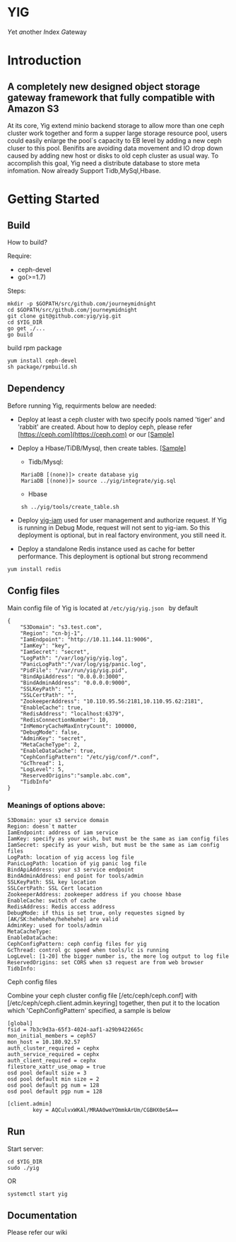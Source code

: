 # YIG

*Y*et *a*nother *I*ndex *G*ateway 


# Introduction

## A completely new designed object storage gateway framework that fully compatible with Amazon S3

At its core, Yig extend minio backend storage to allow more than one ceph cluster work together and form a supper large storage resource pool, users could easily enlarge the pool`s capacity to EB level by adding a new ceph cluser to this pool. Benifits are avoiding data movement and IO drop down caused by adding new host or disks to old ceph cluster as usual way. To accomplish this goal, Yig need a distribute database to store meta infomation. Now already Support Tidb,MySql,Hbase.


# Getting Started

## Build

How to build?

Require:

- ceph-devel
- go(>=1.7)

Steps:

```shell
mkdir -p $GOPATH/src/github.com/journeymidnight
cd $GOPATH/src/github.com/journeymidnight
git clone git@github.com:yig/yig.git
cd $YIG_DIR
go get ./...
go build
```


build rpm package
```shell
yum install ceph-devel
sh package/rpmbuild.sh
```

## Dependency

Before running Yig, requirments below are needed:

 * Deploy at least a ceph cluster with two specify pools named 'tiger' and 'rabbit' are created. About how to deploy ceph, please refer [https://ceph.com](https://ceph.com) or our [[Sample]](https://github.com/journeymidnight/yig/wiki/Minimal-Ceph-Deployment)
 * Deploy a Hbase/TiDB/Mysql, then create tables. [[Sample]](https://github.com/journeymidnight/yig/blob/master/doc/deploy.md)

 	* Tidb/Mysql: 
 	
 	```
 	 MariaDB [(none)]> create database yig
 	 MariaDB [(none)]> source ../yig/integrate/yig.sql
 	```
 	
 	* Hbase

 	```
 	 sh ../yig/tools/create_table.sh
 	```
 		
 * Deploy [yig-iam](https://github.com/journeymidnight/yig-iam) used for user management and authorize request. If Yig is running in Debug Mode, request will not sent to yig-iam. So this deployment is optional, but in real factory environment, you still need it.

 * Deploy a standalone Redis instance used as cache for better performance. This deployment is optional but strong recommend

 ```
 yum install redis
 ```

## Config files

Main config file of Yig is located at ```/etc/yig/yig.json ``` by default

```
{
    "S3Domain": "s3.test.com",
    "Region": "cn-bj-1",
    "IamEndpoint": "http://10.11.144.11:9006",
    "IamKey": "key",
    "IamSecret": "secret",
    "LogPath": "/var/log/yig/yig.log",
    "PanicLogPath":"/var/log/yig/panic.log",
    "PidFile": "/var/run/yig/yig.pid",
    "BindApiAddress": "0.0.0.0:3000",
    "BindAdminAddress": "0.0.0.0:9000",
    "SSLKeyPath": "",
    "SSLCertPath": "",
    "ZookeeperAddress": "10.110.95.56:2181,10.110.95.62:2181",
    "EnableCache": true,
    "RedisAddress": "localhost:6379",
    "RedisConnectionNumber": 10,
    "InMemoryCacheMaxEntryCount": 100000,
    "DebugMode": false,
    "AdminKey": "secret",
    "MetaCacheType": 2,
    "EnableDataCache": true,
    "CephConfigPattern": "/etc/yig/conf/*.conf",
    "GcThread": 1,
    "LogLevel": 5,
    "ReservedOrigins":"sample.abc.com",
    "TidbInfo"
}
```

### Meanings of options above:

```
S3Domain: your s3 service domain
Region: doesn`t matter
IamEndpoint: address of iam service
IamKey: specify as your wish, but must be the same as iam config files
IamSecret: specify as your wish, but must be the same as iam config files
LogPath: location of yig access log file
PanicLogPath: location of yig panic log file
BindApiAddress: your s3 service endpoint
BindAdminAddress: end point for tools/admin
SSLKeyPath: SSL key location 
SSLCertPath: SSL Cert location
ZookeeperAddress: zookeeper address if you choose hbase
EnableCache: switch of cache
RedisAddress: Redis access address
DebugMode: if this is set true, only requestes signed by [AK/SK:hehehehe/hehehehe] are valid
AdminKey: used for tools/admin
MetaCacheType: 
EnableDataCache:
CephConfigPattern: ceph config files for yig
GcThread: control gc speed when tools/lc is running
LogLevel: [1-20] the bigger number is, the more log output to log file
ReservedOrigins: set CORS when s3 request are from web browser
TidbInfo:

```

Ceph config files

Combine your ceph cluster config file [/etc/ceph/ceph.conf] with [/etc/ceph/ceph.client.admin.keyring] together, then put it to the location which 'CephConfigPattern' specified, a sample is below

```
[global]
fsid = 7b3c9d3a-65f3-4024-aaf1-a29b9422665c
mon_initial_members = ceph57
mon_host = 10.180.92.57
auth_cluster_required = cephx
auth_service_required = cephx
auth_client_required = cephx
filestore_xattr_use_omap = true
osd pool default size = 3
osd pool default min size = 2
osd pool default pg num = 128
osd pool default pgp num = 128

[client.admin]
        key = AQCulvxWKAl/MRAA0weYOmmkArUm/CGBHX0eSA==

```


## Run

Start server:
```shell
cd $YIG_DIR
sudo ./yig
```

OR 

```
systemctl start yig
```

 
## Documentation

Please refer our wiki
 


